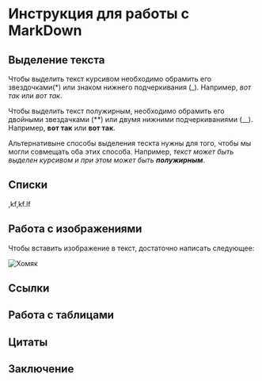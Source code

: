 # Инструкция для работы с MarkDown

## Выделение текста

Чтобы выделить текст курсивом необходимо обрамить его звездочками(*) или знаком нижнего подчеркивания (_). Например, *вот так* или _вот так_.

Чтобы выделить текст полужирным, необходимо обрамить его двойными звездачками (**) или двумя нижними подчеркиваниями (__). Например, **вот так** или __вот так__.

Альтернативыне способы выделения тескта нужны для того, чтобы мы могли совмещать оба этих способа. Например, _текст может быть выделен курсивом и при этом может быть **полужирным**_.
## Списки
,kf,kf.lf
## Работа с изображениями

Чтобы вставить изображение в текст, достаточно написать следующее:

![Хомяк](хлмяк.jpg)

## Ссылки

## Работа с таблицами

## Цитаты

## Заключение